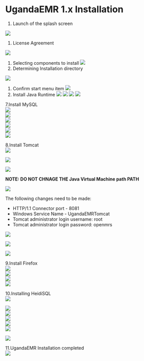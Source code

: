 # UgandaEMR 1.x Installation

1. Launch of the splash screen

![](../.gitbook/assets/splash%20%281%29.jpg)

1. License Agreement

![](../.gitbook/assets/1.2-agreement%20%281%29.jpg)

1. Selecting components to install ![](../.gitbook/assets/1.3-components.jpg)
2. Determining Installation directory

![](../.gitbook/assets/1.4-location%20%281%29.jpg)

1. Confirm start menu item ![](../.gitbook/assets/1.5-shortcut%20%281%29.jpg)
2. Install Java Runtime ![](../.gitbook/assets/2.1-inst-java%20%281%29.jpg) ![](../.gitbook/assets/2.3-java.jpg) ![](../.gitbook/assets/2.4-java-2.jpg) ![](../.gitbook/assets/2.5-inst-java-complete.jpg)

7.Install MySQL  
![](../.gitbook/assets/3.1-mysql-configure%20%281%29.jpg)  
![](../.gitbook/assets/3.2-standard%20%281%29.jpg)  
![](../.gitbook/assets/3.3-comd1%20%281%29.jpg)  
![](../.gitbook/assets/3.4-password-for-root%20%281%29.jpg)  
![](../.gitbook/assets/3.5-execute%20%281%29.jpg)  
![](../.gitbook/assets/3.6-mysql-finished%20%281%29.jpg)

8.Install Tomcat  
![](../.gitbook/assets/4.1-tomcat-installation.jpg)

![](../.gitbook/assets/4.2-tomcat-agree.jpg)

![](../.gitbook/assets/4.4-tomcat-componets.jpg)

 **NOTE: DO NOT CHNAGE THE Java Virtual Machine path PATH** 

![](../.gitbook/assets/4.3-java-directory.jpg)

The following changes need to be made:

* HTTP/1.1 Connector port - 8081
* Windows Service Name - UgandaEMRTomcat
* Tomcat administrator login username: root 
* Tomcat administrator login password: openmrs

![](../.gitbook/assets/4.5-configure-tomccat.jpg)

![](../.gitbook/assets/4.6-tomcat-location.jpg)

![](../.gitbook/assets/4.7-tomcat-complete.jpg)

9.Install Firefox  
![](../.gitbook/assets/5.3-fire-fox-inst%20%281%29.jpg)  
![](../.gitbook/assets/5.4-fire-standard%20%281%29.jpg)  
![](../.gitbook/assets/5.5-fire-fox-directory%20%281%29.jpg)  
![](../.gitbook/assets/5.1-fire%20%281%29.jpg)

10.Installing HeidiSQL  
![](../.gitbook/assets/1.1heidisql%20%281%29.PNG)

![](../.gitbook/assets/1.2heidisql%20%281%29.PNG)  
![](../.gitbook/assets/1.3heidisql%20%281%29.PNG)  
![](../.gitbook/assets/1.4heidisql%20%281%29.PNG)  
![](../.gitbook/assets/1.5heidisql%20%281%29.PNG)  
![](../.gitbook/assets/1.6heidisql%20%281%29.PNG)

![](../.gitbook/assets/1.7heidisql%20%281%29.PNG)

11.UgandaEMR Installation completed  
![](../.gitbook/assets/6.0-complete-installation%20%281%29.jpg)

